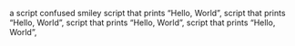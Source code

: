 a script confused smiley
script that prints “Hello, World”,
script that prints “Hello, World”,
 script that prints “Hello, World”,
script that prints “Hello, World”,
